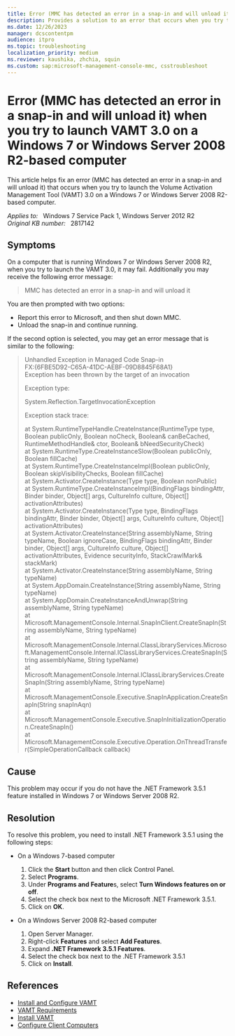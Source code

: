 ```yaml
---
title: Error (MMC has detected an error in a snap-in and will unload it) when you launch VAMT 3.0
description: Provides a solution to an error that occurs when you try to launch the Volume Activation Management Tool (VAMT) 3.0 on a Windows 7 or Windows Server 2008 R2-based computer.
ms.date: 12/26/2023
manager: dcscontentpm
audience: itpro
ms.topic: troubleshooting
localization_priority: medium
ms.reviewer: kaushika, zhchia, squin
ms.custom: sap:microsoft-management-console-mmc, csstroubleshoot
---
```

# Error (MMC has detected an error in a snap-in and will unload it) when you try to launch VAMT 3.0 on a Windows 7 or Windows Server 2008 R2-based computer

This article helps fix an error (MMC has detected an error in a snap-in and will unload it) that occurs when you try to launch the Volume Activation Management Tool (VAMT) 3.0 on a Windows 7 or Windows Server 2008 R2-based computer.

_Applies to:_ &nbsp; Windows 7 Service Pack 1, Windows Server 2012 R2  
_Original KB number:_ &nbsp; 2817142

## Symptoms

On a computer that is running Windows 7 or Windows Server 2008 R2, when you try to launch the VAMT 3.0, it may fail. Additionally you may receive the following error message:

> MMC has detected an error in a snap-in and will unload it

You are then prompted with two options:

- Report this error to Microsoft, and then shut down MMC.
- Unload the snap-in and continue running.

If the second option is selected, you may get an error message that is similar to the following:

> Unhandled Exception in Managed Code Snap-in  
FX:{6FBE5D92-C65A-41DC-AEBF-09D8845F68A1}  
Exception has been thrown by the target of an invocation  
>
> Exception type:
>
> System.Reflection.TargetInvocationException
>
> Exception stack trace:
>
> at System.RuntimeTypeHandle.CreateInstance(RuntimeType type, Boolean publicOnly, Boolean noCheck, Boolean& canBeCached, RuntimeMethodHandle& ctor, Boolean& bNeedSecurityCheck)  
at System.RuntimeType.CreateInstanceSlow(Boolean publicOnly, Boolean fillCache)  
at System.RuntimeType.CreateInstanceImpl(Boolean publicOnly, Boolean skipVisibilityChecks, Boolean fillCache)  
at System.Activator.CreateInstance(Type type, Boolean nonPublic)  
at System.RuntimeType.CreateInstanceImpl(BindingFlags bindingAttr, Binder binder, Object[] args, CultureInfo culture, Object[] activationAttributes)  
at System.Activator.CreateInstance(Type type, BindingFlags bindingAttr, Binder binder, Object[] args, CultureInfo culture, Object[] activationAttributes)  
at System.Activator.CreateInstance(String assemblyName, String typeName, Boolean ignoreCase, BindingFlags bindingAttr, Binder binder, Object[] args, CultureInfo culture, Object[] activationAttributes, Evidence securityInfo, StackCrawlMark& stackMark)  
at System.Activator.CreateInstance(String assemblyName, String typeName)  
at System.AppDomain.CreateInstance(String assemblyName, String typeName)  
at System.AppDomain.CreateInstanceAndUnwrap(String assemblyName, String typeName)  
at Microsoft.ManagementConsole.Internal.SnapInClient.CreateSnapIn(String assemblyName, String typeName)  
at Microsoft.ManagementConsole.Internal.ClassLibraryServices.Microsoft.ManagementConsole.Internal.IClassLibraryServices.CreateSnapIn(String assemblyName, String typeName)  
at Microsoft.ManagementConsole.Internal.IClassLibraryServices.CreateSnapIn(String assemblyName, String typeName)  
at Microsoft.ManagementConsole.Executive.SnapInApplication.CreateSnapIn(String snapInAqn)  
at Microsoft.ManagementConsole.Executive.SnapInInitializationOperation.CreateSnapIn()  
at Microsoft.ManagementConsole.Executive.Operation.OnThreadTransfer(SimpleOperationCallback callback)

## Cause

This problem may occur if you do not have the .NET Framework 3.5.1 feature installed in Windows 7 or Windows Server 2008 R2.

## Resolution

To resolve this problem, you need to install .NET Framework 3.5.1 using the following steps:

- On a Windows 7-based computer

    1. Click the **Start** button and then click Control Panel.
    2. Select **Programs**.
    3. Under **Programs and Feature**s, select **Turn Windows features on or off**.
    4. Select the check box next to the Microsoft .NET Framework 3.5.1.
    5. Click on **OK**.

- On a Windows Server 2008 R2-based computer

    1. Open Server Manager.
    2. Right-click **Features** and select **Add Features**.
    3. Expand **.NET Framework 3.5.1 Features**.
    4. Select the check box next to the .NET Framework 3.5.1
    5. Click on **Install**.

## References

- [Install and Configure VAMT](/previous-versions/windows/hh825211(v=win.10))
- [VAMT Requirements](/previous-versions/windows/hh824945(v=win.10))
- [Install VAMT](/previous-versions/windows/hh825184(v=win.10))
- [Configure Client Computers](/previous-versions/windows/hh825136(v=win.10))
